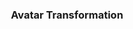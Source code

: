---
class: "col-sm-6 col-md-4 grid-item photoshop"
image: assets/images/portfolio/photoshop/005.jpg
link: "discipline/photoshop_projects.html#avatar"
focus: Photo Transformation
name: Na'vi Steve Buscemi
description: Building skills in image transformations.

id: "avatar"
title: <h3>Avatar Transformation</h3>
description_long: <p>This image was produced for a Photoshop course in Fall 2020. The premise is to take a photograph of a person and transform it into a Na'vi.</p>
imagelinks: 
    /assets/images/portfolio/photoshop/005.jpg
images: 
    /assets/images/portfolio/photoshop/005.jpg
foci: 
    Color adjustments
    Warps & Transforms
    Adjustment Layers
---